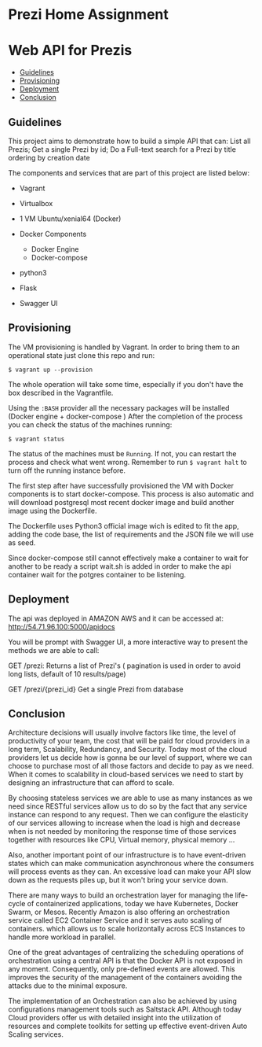 # Prezi Home Assignment
# Web API for Prezis

* [Guidelines](#guidelines)
* [Provisioning](#provisioning)
* [Deployment](#deployment)
* [Conclusion](#conclusion)

## Guidelines

This project aims to demonstrate how to build a simple API that can: List all Prezis;
Get a single Prezi by id;
Do a Full-text search for a Prezi by title ordering by creation date

The components and services that are part of this project are listed below:

* Vagrant
* Virtualbox
 * 1 VM Ubuntu/xenial64 (Docker)

* Docker Components
  * Docker Engine
  * Docker-compose

* python3
* Flask
* Swagger UI

## Provisioning

The VM provisioning is handled by Vagrant. In order to bring them to an operational state just clone this repo and run:

`$ vagrant up --provision`

The whole operation will take some time, especially if you don't have the box described in the Vagrantfile.

Using the `:BASH` provider all the necessary packages will be installed (Docker engine + docker-compose )
After the completion of the process you can check the status of the machines running:

`$ vagrant status`

The status of the machines must be `Running`. If not, you can restart the process and check what went wrong. Remember to run `$ vagrant halt` to turn off the running instance before.

The first step after have successfully provisioned the VM with Docker components is to start docker-compose. This process is also automatic and will download postgresql most recent docker image and build another image using the Dockerfile.

The Dockerfile uses Python3 official image wich is edited to fit the app, adding the code base, the list of requirements and the JSON file we will use as seed.

Since docker-compose still cannot effectively make a container to wait for another to be ready a script wait.sh is added in order to make the api container wait for the potgres container to be listening.

## Deployment

The api was deployed in AMAZON AWS and it can be accessed at:
http://54.71.96.100:5000/apidocs

You will be prompt with Swagger UI, a more interactive way to present the methods we are able to call:

GET /prezi:
Returns a list of Prezi's ( pagination is used in order to avoid long lists, default of 10 results/page)

GET /prezi/{prezi_id}
Get a single Prezi from database

## Conclusion

Architecture decisions will usually involve factors like time, the level of productivity of your team, the cost that will be paid for cloud providers in a long term, Scalability, Redundancy, and Security.
Today most of the cloud providers let us decide how is gonna be our level of support, where we can choose to purchase most of all those factors and decide to pay as we need.
When it comes to scalability in cloud-based services we need to start by designing an infrastructure that can afford to scale.

By choosing stateless services we are able to use as many instances as we need since RESTful services allow us to do so by the fact that any service instance can respond to any request.
Then we can configure the elasticity of our services allowing to increase when the load is high and decrease when is not needed by monitoring the response time of those services together with resources like CPU, Virtual memory, physical memory ...

Also, another important point of our infrastructure is to have event-driven states which can make communication asynchronous where the consumers will process events as they can. An excessive load can make your API slow down as the requests piles up, but it won't bring your service down.

There are many ways to build an orchestration layer for managing the life-cycle of containerized applications, today we have Kubernetes, Docker Swarm, or Mesos. Recently Amazon is also offering an orchestration service called  EC2 Container Service and it serves auto scaling of containers. which allows us to scale horizontally across ECS Instances to handle more workload in parallel.

One of the great advantages of centralizing the scheduling operations of orchestration using a central API is that the Docker API is not exposed in any moment. Consequently, only pre-defined events are allowed. This improves the security of the management of the containers avoiding the attacks due to the minimal exposure.

The implementation of an Orchestration can also be achieved by using configurations management tools such as Saltstack API. Although today Cloud providers offer us with detailed insight into the utilization of resources and complete toolkits for setting up effective event-driven Auto Scaling services.
